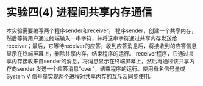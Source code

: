 # 实验四(4) 进程间共享内存通信
本实验需要编写两个程序sender和receiver。	程序sender，创建一个共享内存，然后等待用户通过终端输入一串字符，并将这串字符通过共享内存发送给receiver；最后，它等待receiver的应答，收到应答消息后，将接收到的应答信息显示在终端屏幕上，删除共享内存，结束程序的运行。
receiver程序，它通过共享内存接收来自sender的消息，将消息显示在终端屏幕上，然后再通过该共享内存向sender 发送一个应答消息“over”，结束程序的运行。使用有名信号量或System V 信号量实现两个进程对共享内存的互斥及同步使用。

